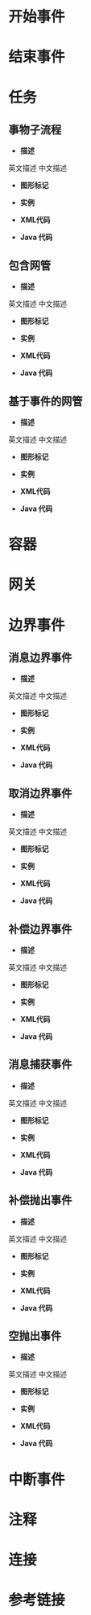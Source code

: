 # 开始事件
# 结束事件
# 任务



## 事物子流程  

- **描述**  

英文描述
中文描述

- **图形标记**  

- **实例**  

- **XML代码**

- **Java 代码**  

## 包含网管

- **描述**  

英文描述
中文描述

- **图形标记**  

- **实例**  

- **XML代码**

- **Java 代码**  

## 基于事件的网管

- **描述**  

英文描述
中文描述

- **图形标记**  

- **实例**  

- **XML代码**

- **Java 代码**  


# 容器
# 网关

# 边界事件

## 消息边界事件

- **描述**  

英文描述
中文描述

- **图形标记**  

- **实例**  

- **XML代码**

- **Java 代码**  

## 取消边界事件

- **描述**  

英文描述
中文描述

- **图形标记**  

- **实例**  

- **XML代码**

- **Java 代码**  

## 补偿边界事件

- **描述**  

英文描述
中文描述

- **图形标记**  

- **实例**  

- **XML代码**

- **Java 代码**  

## 消息捕获事件

- **描述**  

英文描述
中文描述

- **图形标记**  

- **实例**  

- **XML代码**

- **Java 代码**  

## 补偿抛出事件  

- **描述**  

英文描述
中文描述

- **图形标记**  

- **实例**  

- **XML代码**

- **Java 代码**  

## 空抛出事件

- **描述**  

英文描述
中文描述

- **图形标记**  

- **实例**  

- **XML代码**

- **Java 代码**  


# 中断事件
# 注释
# 连接  



# 参考链接  






[activiti_5.16_manual]:http://www.mossle.com/docs/activiti/index.html  
[activiti_user_manual]:http://www.activiti.org/userguide/index.html
[jboos_drools_link]:http://www.drools.org/
[spring_activiti_drools]:http://itindex.net/detail/54205-spring-activiti-drools
